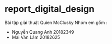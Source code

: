 # report_digital_design
Bài tập giải thuật Quien McClusky
Nhóm em gồm : 
- Nguyễn Quang Anh 20182349
- Mai Văn Lâm 20182625
